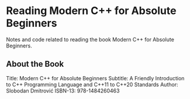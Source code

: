 # Reading Modern C++ for Absolute Beginners

Notes and code related to reading the book Modern C++ for Absolute Beginners.

## About the Book

Title: Modern C++ for Absolute Beginners
Subtitle: A Friendly Introduction to C++ Programming Language and C++11 to C++20 Standards
Author: Slobodan Dmitrović
ISBN-13: 978-1484260463
